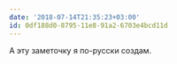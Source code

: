 ```yaml
---
date: '2018-07-14T21:35:23+03:00'
id: 0df188d0-8795-11e8-91a2-6703e4bcd11d
---
```

А эту заметочку я по-русски создам.